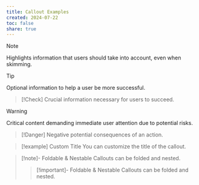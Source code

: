 ```yaml
---
title: Callout Examples
created: 2024-07-22
toc: false
share: true
---
```


> [!note]
> Highlights information that users should take into account, even when skimming.

> [!TIP]  
> Optional information to help a user be more successful.

> [!Check]
> Crucial information necessary for users to succeed.

> [!Warning]
> Critical content demanding immediate user attention due to potential risks.

> [!Danger]
> Negative potential consequences of an action.

> [!example] Custom Title
> You can customize the title of the callout.

> [!note]- Foldable & Nestable
> Callouts can be folded and nested.
>
> > [!important]- Foldable & Nestable
> > Callouts can be folded and nested.

